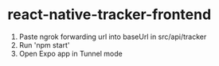 # react-native-tracker-frontend
1. Paste ngrok forwarding url into baseUrl in src/api/tracker
2. Run 'npm start'
3. Open Expo app in Tunnel mode